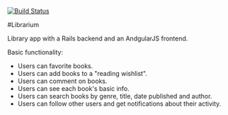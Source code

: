 [![Build Status](https://travis-ci.org/cquiro/librarium.svg?branch=models)](https://travis-ci.org/cquiro/librarium)


#Librarium

Library app with a Rails backend and an AndgularJS frontend.

Basic functionality:

* Users can favorite books.
* Users can add books to a "reading wishlist".
* Users can comment on books.
* Users can see each book's basic info.
* Users can search books by genre, title, date published and author.
* Users can follow other users and get notifications about their activity.

